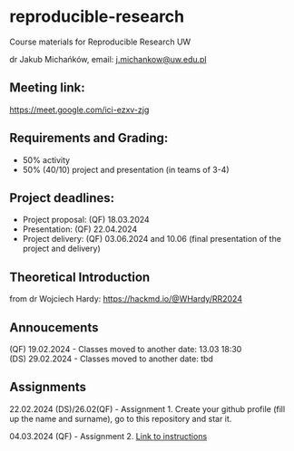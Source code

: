 # reproducible-research
Course materials for Reproducible Research UW

dr Jakub Michańków, email: j.michankow@uw.edu.pl

## Meeting link: 

https://meet.google.com/ici-ezxv-zjg

## Requirements and Grading: 

- 50% activity
- 50% (40/10) project and presentation (in teams of 3-4)

## Project deadlines: 

- Project proposal: (QF) 18.03.2024 
- Presentation: (QF) 22.04.2024
- Project delivery: (QF) 03.06.2024 and 10.06 (final presentation of the project and delivery)


## Theoretical Introduction 

from dr Wojciech Hardy: https://hackmd.io/@WHardy/RR2024

## Annoucements
(QF) 19.02.2024 - Classes moved to another date: 13.03 18:30 \
(DS) 29.02.2024 - Classes moved to another date: tbd


## Assignments

22.02.2024 (DS)/26.02(QF) - Assignment 1. Create your github profile (fill up the name and surname), go to this repository and star it.

04.03.2024 (QF) - Assignment 2. [ Link to instructions](https://github.com/glowform/reproducible-research/blob/main/Assignments/RR_assignment_2.md)
